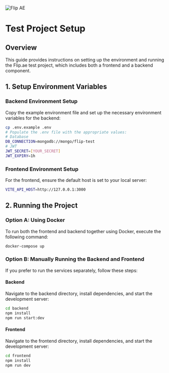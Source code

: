 
![Flip AE](https://www.flipae.com/_next/static/media/flip_ae_light_inline.a4aa04f5.svg) 


# Test Project Setup

## Overview

This guide provides instructions on setting up the environment and running the Flip.ae test project, which includes both a frontend and a backend component.

## 1. Setup Environment Variables

### Backend Environment Setup
Copy the example environment file and set up the necessary environment variables for the backend:
```bash
cp .env.example .env
# Populate the .env file with the appropriate values:
# Database
DB_CONNECTION=mongodb://mongo/flip-test
# JWT
JWT_SECRET=[YOUR_SECRET]
JWT_EXPIRY=1h
```

### Frontend Environment Setup
For the frontend, ensure the default host is set to your local server:
```bash
VITE_API_HOST=http://127.0.0.1:3000
```

## 2. Running the Project

### Option A: Using Docker
To run both the frontend and backend together using Docker, execute the following command:
```bash
docker-compose up
```

### Option B: Manually Running the Backend and Frontend
If you prefer to run the services separately, follow these steps:

#### Backend
Navigate to the backend directory, install dependencies, and start the development server:
```bash
cd backend
npm install
npm run start:dev
```

#### Frontend
Navigate to the frontend directory, install dependencies, and start the development server:
```bash
cd frontend
npm install
npm run dev
```
